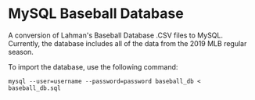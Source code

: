 # MySQL Baseball Database

A conversion of Lahman's Baseball Database .CSV files to MySQL. Currently, the database includes all of the data from the 2019 MLB regular season.

To import the database, use the following command:

`mysql --user=username --password=password baseball_db < baseball_db.sql`
